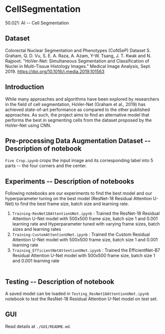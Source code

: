 # CellSegmentation
50.021: AI -- Cell Segmentation 

## Dataset 
Colorectal Nuclear Segmentation and Phenotypes (CoNSeP) Dataset
S. Graham, Q. D. Vu, S. E. A. Raza, A. Azam, Y-W. Tsang, J. T. Kwak and N. Rajpoot. "HoVer-Net: Simultaneous Segmentation and Classification of Nuclei in Multi-Tissue Histology Images." Medical Image Analysis, Sept. 2019. https://doi.org/10.1016/j.media.2019.101563

## Introduction 
While many approaches and algorithms have been explored by researchers in the field of cell segmentation, HoVer-Net (Graham et al., 2019) has achieved state-of-art performance as compared to the other published approaches. As such, the project aims to find an alternative model that performs the best in segmenting cells from the dataset proposed by the HoVer-Net using CNN. 

## Pre-processing Data Augmentation Dataset -- Description of notebook
`Five Crop.ipynb` crops the input image and its corresponding label into 5 parts -- the four corners and the center.

## Experiments -- Description of notebooks
Following notebooks are our experiments to find the best model and our hyperparameter tuning on the best model (ResNet-18 Residual Attention U-Net) to find the best frame size, batch size and learning rate.
1. `Training-ResNet18AttentionUNet.ipynb` :  Trained the ResNet-18 Residual Attention U-Net model with 500x500 frame size, batch size 1 and 0.001 learning rate and Hyperparameter tuned with varying frame sizes, batch sizes and learning rates
2. `Training-CustomAttentionUNet.ipynb` : Trained the Custom Residual Attention U-Net model with 500x500 frame size, batch size 1 and 0.001 learning rate
3. `Training_EfficientNetAttentionUNet.ipynb` : Trained the EfficientNet-B7 Residual Attention U-Net model with 500x500 frame size, batch size 1 and 0.001 learning rate<br><br>  

## Testing -- Description of notebook
A saved model can be loaded in `Testing_ResNet18AttentionUNet.ipynb` notebook to test the ResNet-18 Residual Attention U-Net model on test set.

## GUI
Read details at `./GUI/README.md`.
